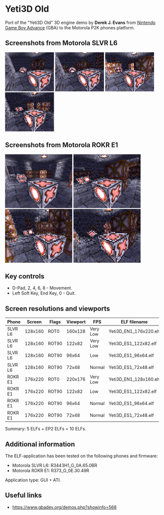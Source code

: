 Yeti3D Old
==========

Port of the "Yeti3D Old" 3D engine demo by **Derek J. Evans** from [Nintendo Game Boy Advance](https://en.wikipedia.org/wiki/Game_Boy_Advance) (GBA) to the Motorola P2K phones platform.

## Screenshots from Motorola SLVR L6

![Screenshot of Yeti3D Old from Motorola L6 1](../images/Screenshot_Yeti3D_Old_L6_1.png) ![Screenshot of Yeti3D Old from Motorola L6 2](../images/Screenshot_Yeti3D_Old_L6_2.png) ![Screenshot of Yeti3D Old from Motorola L6 3](../images/Screenshot_Yeti3D_Old_L6_3.png) ![Screenshot of Yeti3D Old from Motorola L6 4](../images/Screenshot_Yeti3D_Old_L6_4.png)

## Screenshots from Motorola ROKR E1

![Screenshot of Yeti3D Old from Motorola E1 1](../images/Screenshot_Yeti3D_Old_E1_1.png) ![Screenshot of Yeti3D Old from Motorola E1 2](../images/Screenshot_Yeti3D_Old_E1_2.png) ![Screenshot of Yeti3D Old from Motorola E1 3](../images/Screenshot_Yeti3D_Old_E1_3.png) ![Screenshot of Yeti3D Old from Motorola E1 4](../images/Screenshot_Yeti3D_Old_E1_4.png)

## Key controls

* D-Pad, 2, 4, 6, 8 - Movement.
* Left Soft Key, End Key, 0 - Quit.

## Screen resolutions and viewports

| Phone   | Screen  | Flags | Viewport | FPS      | ELF filename           |
| ---     | ---     | ---   | ---      | ---      |---                     |
| SLVR L6 | 128x160 | ROT0  | 160x128  | Very Low | Yeti3D_EN1_176x220.elf |
| SLVR L6 | 128x160 | ROT90 | 122x82   | Very Low | Yeti3D_ES1_122x82.elf  |
| SLVR L6 | 128x160 | ROT90 | 96x64    | Low      | Yeti3D_ES1_96x64.elf   |
| SLVR L6 | 128x160 | ROT90 | 72x48    | Normal   | Yeti3D_ES1_72x48.elf   |
| ROKR E1 | 176x220 | ROT0  | 220x176  | Very Low | Yeti3D_EN1_128x160.elf |
| ROKR E1 | 176x220 | ROT90 | 122x82   | Low      | Yeti3D_ES1_122x82.elf  |
| ROKR E1 | 176x220 | ROT90 | 96x64    | Normal   | Yeti3D_ES1_96x64.elf   |
| ROKR E1 | 176x220 | ROT90 | 72x48    | Normal   | Yeti3D_ES1_72x48.elf   |

Summary: 5 ELFs + EP2 ELFs = 10 ELFs.

## Additional information

The ELF-application has been tested on the following phones and firmware:

* Motorola SLVR L6: R3443H1_G_0A.65.0BR
* Motorola ROKR E1: R373_G_0E.30.49R

Application type: GUI + ATI.

## Useful links

* https://www.gbadev.org/demos.php?showinfo=568
